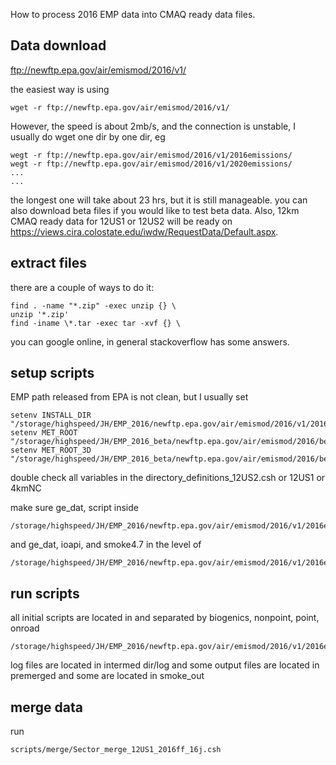 How to process 2016 EMP data into CMAQ ready data files.
## Data download
ftp://newftp.epa.gov/air/emismod/2016/v1/

the easiest way is using 
```
wget -r ftp://newftp.epa.gov/air/emismod/2016/v1/
```

However, the speed is about 2mb/s, and the connection is unstable, I usually do wget one dir by one dir, eg
```
wegt -r ftp://newftp.epa.gov/air/emismod/2016/v1/2016emissions/
wegt -r ftp://newftp.epa.gov/air/emismod/2016/v1/2020emissions/
...
...
```
the longest one will take about 23 hrs, but it is still manageable. you can also download beta files if you would like to test beta data. Also, 12km CMAQ ready data for 12US1 or 12US2 will be ready on https://views.cira.colostate.edu/iwdw/RequestData/Default.aspx.

## extract files

there are a couple of ways to do it:
```
find . -name "*.zip" -exec unzip {} \
unzip '*.zip'
find -iname \*.tar -exec tar -xvf {} \
```
you can google online, in general stackoverflow has some answers.

## setup scripts
EMP path released from EPA is not clean, but I usually set
```
setenv INSTALL_DIR "/storage/highspeed/JH/EMP_2016/newftp.epa.gov/air/emismod/2016/v1/2016emissions"
setenv MET_ROOT "/storage/highspeed/JH/EMP_2016_beta/newftp.epa.gov/air/emismod/2016/beta/met_for_emissions/12US2"
setenv MET_ROOT_3D "/storage/highspeed/JH/EMP_2016_beta/newftp.epa.gov/air/emismod/2016/beta/met_for_emissions/12US2"
```
double check all variables in the directory_definitions_12US2.csh or 12US1 or 4kmNC

make sure ge_dat, script inside 
```
/storage/highspeed/JH/EMP_2016/newftp.epa.gov/air/emismod/2016/v1/2016emissions/2016fh_16j
```
and ge_dat, ioapi, and smoke4.7 in the level of 
```
/storage/highspeed/JH/EMP_2016/newftp.epa.gov/air/emismod/2016/v1/2016emissions
```
## run scripts
all initial scripts are located in and separated by biogenics, nonpoint, point, onroad
```
/storage/highspeed/JH/EMP_2016/newftp.epa.gov/air/emismod/2016/v1/2016emissions/2016fh_16j/scripts
```
log files are located in intermed dir/log and some output files are located in premerged and some are located in smoke_out
## merge data
run 
```
scripts/merge/Sector_merge_12US1_2016ff_16j.csh
```
